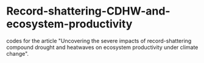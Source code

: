 # Record-shattering-CDHW-and-ecosystem-productivity
codes for the article "Uncovering the severe impacts of record-shattering compound drought and heatwaves on ecosystem productivity under climate change".
